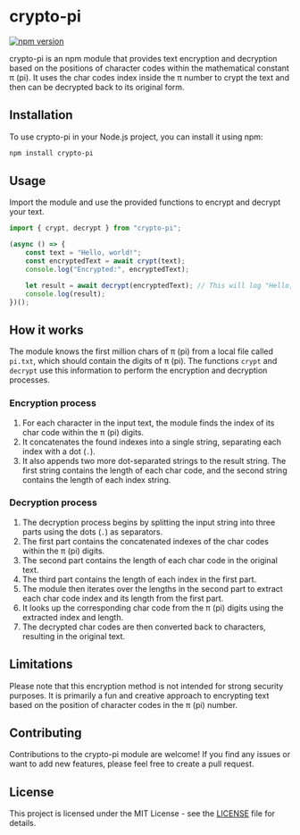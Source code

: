 # crypto-pi

[![npm version](https://badge.fury.io/js/crypto-pi.svg)](https://badge.fury.io/js/crypto-pi)

crypto-pi is an npm module that provides text encryption and decryption based on the positions of character codes within the mathematical constant π (pi). It uses the char codes index inside the π number to crypt the text and then can be decrypted back to its original form.

## Installation

To use crypto-pi in your Node.js project, you can install it using npm:

```bash
npm install crypto-pi
```

## Usage

Import the module and use the provided functions to encrypt and decrypt your text.

```javascript
import { crypt, decrypt } from "crypto-pi";

(async () => {
	const text = "Hello, world!";
	const encryptedText = await crypt(text);
	console.log("Encrypted:", encryptedText);

	let result = await decrypt(encryptedText); // This will log "Hello, world!" to the console
	console.log(result);
})();
```

## How it works

The module knows the first million chars of π (pi) from a local file called `pi.txt`, which should contain the digits of π (pi). The functions `crypt` and `decrypt` use this information to perform the encryption and decryption processes.

### Encryption process

1. For each character in the input text, the module finds the index of its char code within the π (pi) digits.
2. It concatenates the found indexes into a single string, separating each index with a dot (`.`).
3. It also appends two more dot-separated strings to the result string. The first string contains the length of each char code, and the second string contains the length of each index string.

### Decryption process

1. The decryption process begins by splitting the input string into three parts using the dots (`.`) as separators.
2. The first part contains the concatenated indexes of the char codes within the π (pi) digits.
3. The second part contains the length of each char code in the original text.
4. The third part contains the length of each index in the first part.
5. The module then iterates over the lengths in the second part to extract each char code index and its length from the first part.
6. It looks up the corresponding char code from the π (pi) digits using the extracted index and length.
7. The decrypted char codes are then converted back to characters, resulting in the original text.

## Limitations

Please note that this encryption method is not intended for strong security purposes. It is primarily a fun and creative approach to encrypting text based on the position of character codes in the π (pi) number.

## Contributing

Contributions to the crypto-pi module are welcome! If you find any issues or want to add new features, please feel free to create a pull request.

## License

This project is licensed under the MIT License - see the [LICENSE](LICENSE) file for details.
